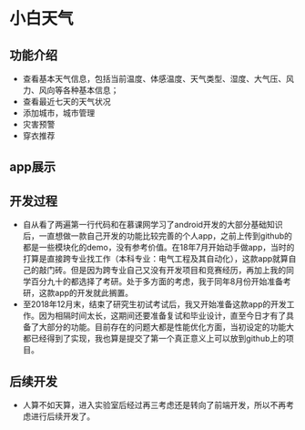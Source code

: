 # 小白天气
## 功能介绍
- 查看基本天气信息，包括当前温度、体感温度、天气类型、湿度、大气压、风力、风向等各种基本信息；
- 查看最近七天的天气状况
- 添加城市，城市管理
- 灾害预警
- 穿衣推荐
## app展示

## 开发过程
* 自从看了两遍第一行代码和在慕课网学习了android开发的大部分基础知识后，一直想做一款自己开发的功能比较完善的个人app，之前上传到github的都是一些模块化的demo，没有参考价值。在18年7月开始动手做app，当时的打算是直接跨专业找工作（本科专业：电气工程及其自动化），这款app就算自己的敲门砖。但是因为跨专业自己又没有开发项目和竞赛经历，再加上我的同学百分九十的都选择了考研。处于多方面的考虑，我于同年8月份开始准备考研，这款app的开发就此搁置。
* 至2018年12月末，结束了研究生初试考试后，我又开始准备这款app的开发工作。因为相隔时间太长，这期间还要准备复试和毕业设计，直至今日才有了具备了大部分的功能。目前存在的问题大都是性能优化方面，当初设定的功能大都已经得到了实现，我也算是提交了第一个真正意义上可以放到github上的项目。
## 后续开发
* 人算不如天算，进入实验室后经过再三考虑还是转向了前端开发，所以不再考虑进行后续开发了。
